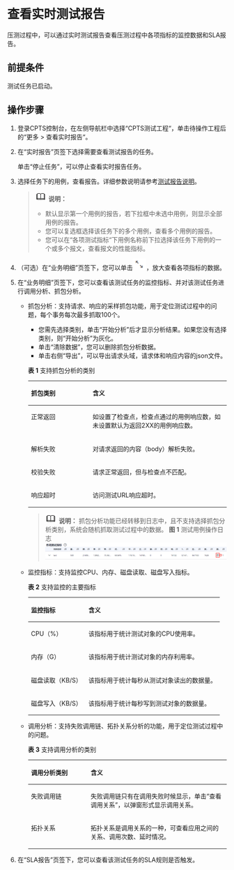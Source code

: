 # 查看实时测试报告<a name="cpts_01_0018"></a>

压测过程中，可以通过实时测试报告查看压测过程中各项指标的监控数据和SLA报告。

## 前提条件<a name="section161281120542"></a>

测试任务已启动。

## 操作步骤<a name="section6215223135614"></a>

1.  登录CPTS控制台，在左侧导航栏中选择“CPTS测试工程“，单击待操作工程后的“更多 \> 查看实时报告“。
2.  在“实时报告”页签下选择需要查看测试报告的任务。

    单击“停止任务”，可以停止查看实时报告任务。

3.  选择任务下的用例，查看报告。详细参数说明请参考[测试报告说明](测试报告说明.md)。

    >![](public_sys-resources/icon-note.gif) **说明：** 
    >-   默认显示第一个用例的报告，若下拉框中未选中用例，则显示全部用例的报告。
    >-   您可以复选框选择该任务下的多个用例，查看多个用例的报告。
    >-   您可以在“各项测试指标“下用例名称前下拉选择该任务下用例的一个或多个报文，查看报文的性能指标。

4.  （可选）在“业务明细”页签下，您可以单击![](figures/icon-zoom-in.png)，放大查看各项指标的数据。
5.  在“业务明细”页签下，您可以查看该测试任务的监控指标、并对该测试任务进行调用分析、抓包分析。
    -   抓包分析：支持请求、响应的采样抓包功能，用于定位测试过程中的问题，每个事务每次最多抓取100个。

        -   您需先选择类别，单击“开始分析”后才显示分析结果。如果您没有选择类别，则“开始分析”为灰化。
        -   单击“清除数据”，您可以删除抓包分析数据。
        -   单击右侧“导出”，可以导出请求头域，请求体和响应内容的json文件。

        **表 1**  支持抓包分析的类别

        <a name="table383615519205"></a>
        <table><thead align="left"><tr id="row483614510205"><th class="cellrowborder" valign="top" width="31%" id="mcps1.2.3.1.1"><p id="p1383655111203"><a name="p1383655111203"></a><a name="p1383655111203"></a>抓包类别</p>
        </th>
        <th class="cellrowborder" valign="top" width="69%" id="mcps1.2.3.1.2"><p id="p16836135115200"><a name="p16836135115200"></a><a name="p16836135115200"></a>含义</p>
        </th>
        </tr>
        </thead>
        <tbody><tr id="row15836115117209"><td class="cellrowborder" valign="top" width="31%" headers="mcps1.2.3.1.1 "><p id="p58361051132016"><a name="p58361051132016"></a><a name="p58361051132016"></a>正常返回</p>
        </td>
        <td class="cellrowborder" valign="top" width="69%" headers="mcps1.2.3.1.2 "><p id="p128361751122011"><a name="p128361751122011"></a><a name="p128361751122011"></a>如设置了检查点，检查点通过的用例响应数，如未设置默认为返回2XX的用例响应数。</p>
        </td>
        </tr>
        <tr id="row1283665112206"><td class="cellrowborder" valign="top" width="31%" headers="mcps1.2.3.1.1 "><p id="p1083620519202"><a name="p1083620519202"></a><a name="p1083620519202"></a>解析失败</p>
        </td>
        <td class="cellrowborder" valign="top" width="69%" headers="mcps1.2.3.1.2 "><p id="p11836751162012"><a name="p11836751162012"></a><a name="p11836751162012"></a>对请求返回的内容（body）解析失败。</p>
        </td>
        </tr>
        <tr id="row158361651182013"><td class="cellrowborder" valign="top" width="31%" headers="mcps1.2.3.1.1 "><p id="p118368511207"><a name="p118368511207"></a><a name="p118368511207"></a>校验失败</p>
        </td>
        <td class="cellrowborder" valign="top" width="69%" headers="mcps1.2.3.1.2 "><p id="p4836115142012"><a name="p4836115142012"></a><a name="p4836115142012"></a>请求正常返回，但与检查点不匹配。</p>
        </td>
        </tr>
        <tr id="row118367517205"><td class="cellrowborder" valign="top" width="31%" headers="mcps1.2.3.1.1 "><p id="p178361251122015"><a name="p178361251122015"></a><a name="p178361251122015"></a>响应超时</p>
        </td>
        <td class="cellrowborder" valign="top" width="69%" headers="mcps1.2.3.1.2 "><p id="p1283617511204"><a name="p1283617511204"></a><a name="p1283617511204"></a>访问测试URL响应超时。</p>
        </td>
        </tr>
        </tbody>
        </table>

        >![](public_sys-resources/icon-note.gif) **说明：** 
        >抓包分析功能已经转移到日志中，且不支持选择抓包分析类别，系统会随机抓取测试过程中的数据。
        >**图 1**  测试用例操作日志<a name="fig499023412547"></a>  
        >![](figures/测试用例操作日志.png "测试用例操作日志")


    -   监控指标：支持监控CPU、内存、磁盘读取、磁盘写入指标。

        **表 2**  支持监控的主要指标

        <a name="table6936410205619"></a>
        <table><thead align="left"><tr id="row4934110195617"><th class="cellrowborder" valign="top" width="30%" id="mcps1.2.3.1.1"><p id="p593441075610"><a name="p593441075610"></a><a name="p593441075610"></a>监控指标</p>
        </th>
        <th class="cellrowborder" valign="top" width="70%" id="mcps1.2.3.1.2"><p id="p393431014562"><a name="p393431014562"></a><a name="p393431014562"></a>含义</p>
        </th>
        </tr>
        </thead>
        <tbody><tr id="row993541085614"><td class="cellrowborder" valign="top" width="30%" headers="mcps1.2.3.1.1 "><p id="p17934101019568"><a name="p17934101019568"></a><a name="p17934101019568"></a>CPU（%）</p>
        </td>
        <td class="cellrowborder" valign="top" width="70%" headers="mcps1.2.3.1.2 "><p id="p14935181017562"><a name="p14935181017562"></a><a name="p14935181017562"></a>该指标用于统计测试对象的CPU使用率。</p>
        </td>
        </tr>
        <tr id="row17935410185614"><td class="cellrowborder" valign="top" width="30%" headers="mcps1.2.3.1.1 "><p id="p2935151011561"><a name="p2935151011561"></a><a name="p2935151011561"></a>内存（G）</p>
        </td>
        <td class="cellrowborder" valign="top" width="70%" headers="mcps1.2.3.1.2 "><p id="p993513102563"><a name="p993513102563"></a><a name="p993513102563"></a>该指标用于统计测试对象的内存利用率。</p>
        </td>
        </tr>
        <tr id="row39361610175613"><td class="cellrowborder" valign="top" width="30%" headers="mcps1.2.3.1.1 "><p id="p9935121075615"><a name="p9935121075615"></a><a name="p9935121075615"></a>磁盘读取（KB/S）</p>
        </td>
        <td class="cellrowborder" valign="top" width="70%" headers="mcps1.2.3.1.2 "><p id="p14936310175614"><a name="p14936310175614"></a><a name="p14936310175614"></a>该指标用于统计每秒从测试对象读出的数据量。</p>
        </td>
        </tr>
        <tr id="row15936161015567"><td class="cellrowborder" valign="top" width="30%" headers="mcps1.2.3.1.1 "><p id="p8936610115620"><a name="p8936610115620"></a><a name="p8936610115620"></a>磁盘写入（KB/S）</p>
        </td>
        <td class="cellrowborder" valign="top" width="70%" headers="mcps1.2.3.1.2 "><p id="p993621015617"><a name="p993621015617"></a><a name="p993621015617"></a>该指标用于统计每秒写到测试对象的数据量。</p>
        </td>
        </tr>
        </tbody>
        </table>

    -   调用分析：支持失败调用链、拓扑关系分析的功能，用于定位测试过程中的问题。

        **表 3**  支持调用分析的类别

        <a name="table093911103568"></a>
        <table><thead align="left"><tr id="row3938101013564"><th class="cellrowborder" valign="top" width="30%" id="mcps1.2.3.1.1"><p id="p1938121010564"><a name="p1938121010564"></a><a name="p1938121010564"></a>调用分析类别</p>
        </th>
        <th class="cellrowborder" valign="top" width="70%" id="mcps1.2.3.1.2"><p id="p11938310125613"><a name="p11938310125613"></a><a name="p11938310125613"></a>含义</p>
        </th>
        </tr>
        </thead>
        <tbody><tr id="row10938171014568"><td class="cellrowborder" valign="top" width="30%" headers="mcps1.2.3.1.1 "><p id="p4938131019569"><a name="p4938131019569"></a><a name="p4938131019569"></a>失败调用链</p>
        </td>
        <td class="cellrowborder" valign="top" width="70%" headers="mcps1.2.3.1.2 "><p id="p1093861014567"><a name="p1093861014567"></a><a name="p1093861014567"></a>失败调用链只有在调用失败时候显示，单击“查看调用关系”，以弹窗形式显示调用关系。</p>
        </td>
        </tr>
        <tr id="row59391110115615"><td class="cellrowborder" valign="top" width="30%" headers="mcps1.2.3.1.1 "><p id="p793816103561"><a name="p793816103561"></a><a name="p793816103561"></a>拓扑关系</p>
        </td>
        <td class="cellrowborder" valign="top" width="70%" headers="mcps1.2.3.1.2 "><p id="p9939141095619"><a name="p9939141095619"></a><a name="p9939141095619"></a>拓扑关系是调用关系的一种，可查看应用之间的关系、调用次数、延时情况。</p>
        </td>
        </tr>
        </tbody>
        </table>

6.  在“SLA报告”页签下，您可以查看该测试任务的SLA规则是否触发。

